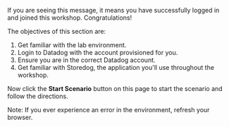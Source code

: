 If you are seeing this message, it means you have successfully logged in and joined this workshop. Congratulations! 

The objectives of this section are:

1. Get familiar with the lab environment.
2. Login to Datadog with the account provisioned for you.
3. Ensure you are in the correct Datadog account.
4. Get familiar with Storedog, the application you'll use throughout the workshop.

Now click the **Start Scenario** button on this page to start the scenario and follow the directions.

Note: If you ever experience an error in the environment, refresh your browser.
